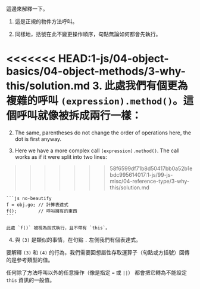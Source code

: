 這邊來解釋一下。

1. 這是正規的物件方法呼叫。

2. 同樣地，括號在此不變更操作順序，句點無論如何都會先執行。

<<<<<<< HEAD:1-js/04-object-basics/04-object-methods/3-why-this/solution.md
3. 此處我們有個更為複雜的呼叫 `(expression).method()`。這個呼叫就像被拆成兩行一樣：
=======
2. The same, parentheses do not change the order of operations here, the dot is first anyway.

3. Here we have a more complex call `(expression).method()`. The call works as if it were split into two lines:
>>>>>>> 58f6599df71b8d50417bb0a52b1ebdc995614017:1-js/99-js-misc/04-reference-type/3-why-this/solution.md

    ```js no-beautify
    f = obj.go; // 計算表達式
    f();        // 呼叫擁有的東西
    ```

    此處 `f()` 被視為函式執行，且不帶有 `this`。

4. 與 `(3)` 是類似的事情，在句點 `.` 左側我們有個表達式。

要解釋 `(3)` 和 `(4)` 的行為，我們需要回想屬性存取運算子（句點或方括號）回傳的是參考類型的值。

任何除了方法呼叫以外的任意操作（像是指定 `=` 或 `||`） 都會把它轉為不能設定 `this` 資訊的一般值。

